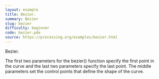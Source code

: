 ```yaml
---
layout: example
title: Bezier.
summary: Bezier
slug: bezier
difficulty: beginner
code: bezier.pde
source: https://processing.org/examples/bezier.html
---
```


Bezier. 

 The first two parameters for the bezier() function specify the first point in the curve and the last two parameters specify the last point. The middle parameters set the control points that define the shape of the curve.
